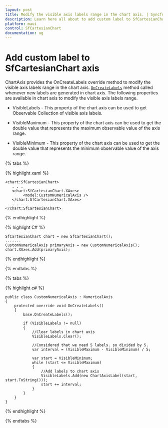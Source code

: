 ```yaml
---
layout: post
title: Modify the visible axis labels range in the chart axis. | Syncfusion
description: Learn here all about to add custom label to SfCartesianChart axis in Syncfusion .NET MAUI Chart (SfCartesianChart) control.
platform: maui
control: SfCartesianChart
documentation: ug
---
```


# Add custom label to SfCartesianChart axis

ChartAxis provides the OnCreateLabels override method to modify the visible axis labels range in the chart axis. [`OnCreateLabels`]() method called whenever new labels are generated in chart axis. The following properties are available in chart axis to modify the visible axis labels range.

* VisibleLabels - This property of the chart axis can be used to get Observable Collection of visible axis labels.

* VisibleMaximum - This property of the chart axis can be used to get the double value that represents the maximum observable value of the axis range.

* VisibleMinimum - This property of the chart axis can be used to get the double value that represents the minimum observable value of the axis range.

{% tabs %}

{% highlight xaml %}

    <chart:SfCartesianChart>
       . . .
       <chart:SfCartesianChart.XAxes>
            <model:CustomNumericalAxis />
       </chart:SfCartesianChart.XAxes>
       . . .
    </chart:SfCartesianChart>

{% endhighlight %}

{% highlight C# %}

    SfCartesianChart chart = new SfCartesianChart();
    .......
    CustomNumericalAxis primaryAxis = new CustomNumericalAxis();
    chart.XAxes.Add(primaryAxis);
    
{% endhighlight %}

{% endtabs %}

{% tabs %}

{% highlight c# %}

    public class CustomNumericalAxis : NumericalAxis
    {
        protected override void OnCreateLabels()
        {
            base.OnCreateLabels();

            if (VisibleLabels != null)
            {
                //Clear labels in chart axis
                VisibleLabels.Clear();

                //Considered that we need 5 labels. so divided by 5.
                var interval = (VisibleMaximum - VisibleMinimum) / 5;

                var start = VisibleMinimum;
                while (start <= VisibleMaximum)
                {
                    //Add labels to chart axis
                    VisibleLabels.Add(new ChartAxisLabel(start, start.ToString()));
                    start += interval;
                }
            }
        }
    }
    
{% endhighlight  %}

{% endtabs %}